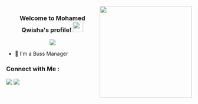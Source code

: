 
<img width="250" align="right" src="https://c.tenor.com/_DOBjnGspYAAAAAM/code-coding.gif">

<h3 align="center">
  Welcome to Mohamed Qwisha's profile!
  <img src="https://media.giphy.com/media/hvRJCLFzcasrR4ia7z/giphy.gif" width="28">
</h3>


<p align="center">
  <a href="https://github.com/DenverCoder1/readme-typing-svg"><img src="https://readme-typing-svg.herokuapp.com/?lines=Business Pioneer"></a>
</p> 

- 🏢 I'm a Buss Manager 

### Connect with Me :

<a href="https://linkedin.com/in/mohamedqwisha" target="_blank"><img src="https://img.shields.io/badge/-Mohamed%20Qwisha-0077B5?style=for-the-badge&logo=Linkedin&logoColor=white"/></a>
<a href="https://t.me/mohamedqwisha" target="_blank"><img src="https://img.shields.io/badge/-Mohamed%20Qwisha-0077B5?style=for-the-badge&logo=Telegram&logoColor=white"/></a>
